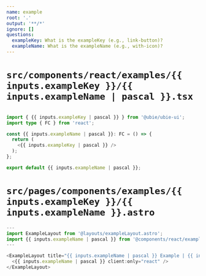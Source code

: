 ```yaml
---
name: example
root: '.'
output: '**/*'
ignore: []
questions:
  exampleKey: What is the exampleKey (e.g., link-button)?
  exampleName: What is the exampleName (e.g., with-icon)?
---
```


# `src/components/react/examples/{{ inputs.exampleKey }}/{{ inputs.exampleName | pascal }}.tsx`

```typescript

import { {{ inputs.exampleKey | pascal }} } from '@ubie/ubie-ui';
import type { FC } from 'react';

const {{ inputs.exampleName | pascal }}: FC = () => {
  return (
    <{{ inputs.exampleKey | pascal }} />
  );
};

export default {{ inputs.exampleName | pascal }};

```

# `src/pages/components/examples/{{ inputs.exampleKey }}/{{ inputs.exampleName }}.astro`

```typescript
---
import ExampleLayout from '@layouts/exampleLayout.astro';
import {{ inputs.exampleName | pascal }} from '@components/react/examples/{{ inputs.exampleKey }}/{{ inputs.exampleName | pascal }}';
---

<ExampleLayout title="{{ inputs.exampleName | pascal }} Example | {{ inputs.exampleKey | pascal }}">
  <{{ inputs.exampleName | pascal }} client:only="react" />
</ExampleLayout>
```

